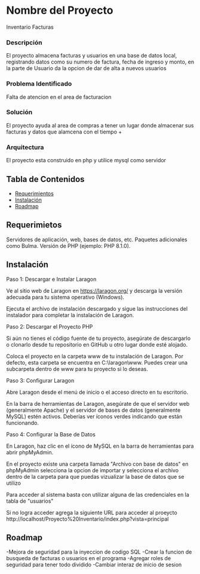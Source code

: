 # Nombre del Proyecto

Inventario Facturas

### Descripción

El proyecto almacena facturas y usuarios en una base de datos local, registrando datos como su numero de factura,
fecha de ingreso y monto, en la parte de Usuario da la opcion de dar de alta a nuevos usuarios 

### Problema Identificado

Falta de atencion en el area de facturacion

### Solución

El proyecto ayuda al area de compras a tener un lugar donde almacenar sus facturas y datos que alamcena con el tiempo +

### Arquitectura

El proyecto esta construido en php y utilice mysql como servidor

## Tabla de Contenidos

- [Requerimientos](#requerimientos)
- [Instalación](#instalación)
- [Roadmap](#roadmap)

## Requerimietos
Servidores de aplicación, web, bases de datos, etc.
Paquetes adicionales como Bulma.
Versión de PHP (ejemplo: PHP 8.1.0).

## Instalación

Paso 1: Descargar e Instalar Laragon

Ve al sitio web de Laragon en https://laragon.org/ y descarga la versión adecuada para tu sistema operativo (Windows).

Ejecuta el archivo de instalación descargado y sigue las instrucciones del instalador para completar la instalación de Laragon.

Paso 2: Descargar el Proyecto PHP

Si aún no tienes el código fuente de tu proyecto, asegúrate de descargarlo o clonarlo desde tu repositorio en GitHub u otro lugar donde esté alojado.

Coloca el proyecto en la carpeta www de tu instalación de Laragon. Por defecto, esta carpeta se encuentra en C:\laragon\www. Puedes crear una subcarpeta dentro de www para tu proyecto si lo deseas.

Paso 3: Configurar Laragon

Abre Laragon desde el menú de inicio o el acceso directo en tu escritorio.

En la barra de herramientas de Laragon, asegúrate de que el servidor web (generalmente Apache) y el servidor de bases de datos (generalmente MySQL) estén activos. Deberías ver íconos verdes indicando que están funcionando.

Paso 4: Configurar la Base de Datos 

En Laragon, haz clic en el ícono de MySQL en la barra de herramientas para abrir phpMyAdmin.

En el proyecto existe una carpeta llamada "Archivo con base de datos" en phpMyAdmin selecciona la opcion de importar y selecciona el archivo dentro de la carpeta para que puedas vizualizar la base de datos que se utilizo 

Para acceder al sistema basta con utilizar alguna de las credenciales en la tabla de "usuarios"

Si no logra acceder agrega la siguiente URL para acceder al proeycto http://localhost/Proyecto%20Inventario/index.php?vista=principal


## Roadmap

-Mejora de seguridad para la inyeccion de codigo SQL 
-Crear la funcion de busqueda de facturas o usuarios en el programa 
-Agregar roles de seguridad para tener todo dividido 
-Cambiar interaz de inicio de sesion 


